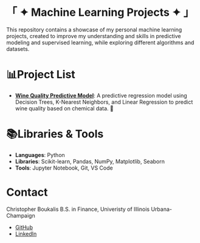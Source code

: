 # 「 ✦ Machine Learning Projects ✦ 」
This repository contains a showcase of my personal machine learning projects, created to improve my understanding and skills in predictive modeling and supervised learning, while exploring different algorithms and datasets. 
# 📊Project List 
- **[Wine Quality Predictive Model](link-to-folder)**: A predictive regression model using Decision Trees, K-Nearest Neighbors, and Linear Regression to predict wine quality based on chemical data. 🍷
# 📚Libraries & Tools 
- **Languages**: Python
- **Libraries**: Scikit-learn, Pandas, NumPy, Matplotlib, Seaborn
- **Tools**: Jupyter Notebook, Git, VS Code
# Contact
Christopher Boukalis 
B.S. in Finance, Univeristy of Illinois Urbana-Champaign
- [GitHub](https://github.com/Cvboukalis)
- [LinkedIn](https://www.linkedin.com/in/christopher-boukalis/)
